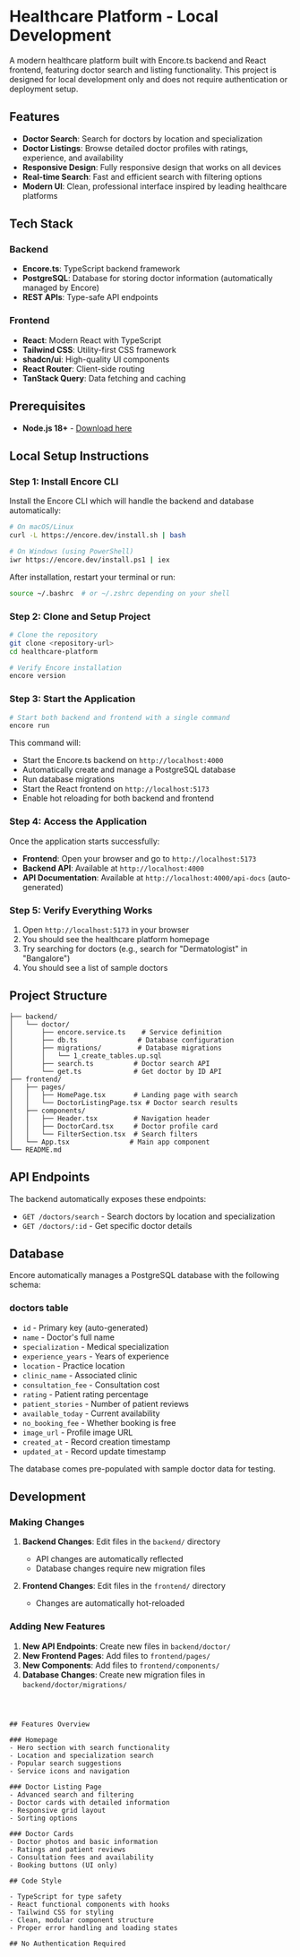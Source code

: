 # Healthcare Platform - Local Development

A modern healthcare platform built with Encore.ts backend and React frontend, featuring doctor search and listing functionality. This project is designed for local development only and does not require authentication or deployment setup.

## Features

- **Doctor Search**: Search for doctors by location and specialization
- **Doctor Listings**: Browse detailed doctor profiles with ratings, experience, and availability
- **Responsive Design**: Fully responsive design that works on all devices
- **Real-time Search**: Fast and efficient search with filtering options
- **Modern UI**: Clean, professional interface inspired by leading healthcare platforms

## Tech Stack

### Backend
- **Encore.ts**: TypeScript backend framework
- **PostgreSQL**: Database for storing doctor information (automatically managed by Encore)
- **REST APIs**: Type-safe API endpoints

### Frontend
- **React**: Modern React with TypeScript
- **Tailwind CSS**: Utility-first CSS framework
- **shadcn/ui**: High-quality UI components
- **React Router**: Client-side routing
- **TanStack Query**: Data fetching and caching

## Prerequisites

- **Node.js 18+** - [Download here](https://nodejs.org/)


## Local Setup Instructions

### Step 1: Install Encore CLI

Install the Encore CLI which will handle the backend and database automatically:

```bash
# On macOS/Linux
curl -L https://encore.dev/install.sh | bash

# On Windows (using PowerShell)
iwr https://encore.dev/install.ps1 | iex
```

After installation, restart your terminal or run:
```bash
source ~/.bashrc  # or ~/.zshrc depending on your shell
```

### Step 2: Clone and Setup Project

```bash
# Clone the repository
git clone <repository-url>
cd healthcare-platform

# Verify Encore installation
encore version
```

### Step 3: Start the Application

```bash
# Start both backend and frontend with a single command
encore run
```

This command will:
- Start the Encore.ts backend on `http://localhost:4000`
- Automatically create and manage a PostgreSQL database
- Run database migrations
- Start the React frontend on `http://localhost:5173`
- Enable hot reloading for both backend and frontend

### Step 4: Access the Application

Once the application starts successfully:

- **Frontend**: Open your browser and go to `http://localhost:5173`
- **Backend API**: Available at `http://localhost:4000`
- **API Documentation**: Available at `http://localhost:4000/api-docs` (auto-generated)

### Step 5: Verify Everything Works

1. Open `http://localhost:5173` in your browser
2. You should see the healthcare platform homepage
3. Try searching for doctors (e.g., search for "Dermatologist" in "Bangalore")
4. You should see a list of sample doctors

## Project Structure

```
├── backend/
│   └── doctor/
│       ├── encore.service.ts    # Service definition
│       ├── db.ts               # Database configuration
│       ├── migrations/         # Database migrations
│       │   └── 1_create_tables.up.sql
│       ├── search.ts          # Doctor search API
│       └── get.ts             # Get doctor by ID API
├── frontend/
│   ├── pages/
│   │   ├── HomePage.tsx       # Landing page with search
│   │   └── DoctorListingPage.tsx # Doctor search results
│   ├── components/
│   │   ├── Header.tsx         # Navigation header
│   │   ├── DoctorCard.tsx     # Doctor profile card
│   │   └── FilterSection.tsx  # Search filters
│   └── App.tsx               # Main app component
└── README.md
```

## API Endpoints

The backend automatically exposes these endpoints:

- `GET /doctors/search` - Search doctors by location and specialization
- `GET /doctors/:id` - Get specific doctor details

## Database

Encore automatically manages a PostgreSQL database with the following schema:

### doctors table
- `id` - Primary key (auto-generated)
- `name` - Doctor's full name
- `specialization` - Medical specialization
- `experience_years` - Years of experience
- `location` - Practice location
- `clinic_name` - Associated clinic
- `consultation_fee` - Consultation cost
- `rating` - Patient rating percentage
- `patient_stories` - Number of patient reviews
- `available_today` - Current availability
- `no_booking_fee` - Whether booking is free
- `image_url` - Profile image URL
- `created_at` - Record creation timestamp
- `updated_at` - Record update timestamp

The database comes pre-populated with sample doctor data for testing.

## Development

### Making Changes

1. **Backend Changes**: Edit files in the `backend/` directory
   - API changes are automatically reflected
   - Database changes require new migration files

2. **Frontend Changes**: Edit files in the `frontend/` directory
   - Changes are automatically hot-reloaded

### Adding New Features

1. **New API Endpoints**: Create new files in `backend/doctor/`
2. **New Frontend Pages**: Add files to `frontend/pages/`
3. **New Components**: Add files to `frontend/components/`
4. **Database Changes**: Create new migration files in `backend/doctor/migrations/`




```



## Features Overview

### Homepage
- Hero section with search functionality
- Location and specialization search
- Popular search suggestions
- Service icons and navigation

### Doctor Listing Page
- Advanced search and filtering
- Doctor cards with detailed information
- Responsive grid layout
- Sorting options

### Doctor Cards
- Doctor photos and basic information
- Ratings and patient reviews
- Consultation fees and availability
- Booking buttons (UI only)

## Code Style

- TypeScript for type safety
- React functional components with hooks
- Tailwind CSS for styling
- Clean, modular component structure
- Proper error handling and loading states

## No Authentication Required




